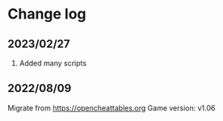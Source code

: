 # Change log

## 2023/02/27
1. Added many scripts
 
## 2022/08/09
 Migrate from https://opencheattables.org
 Game version: v1.06